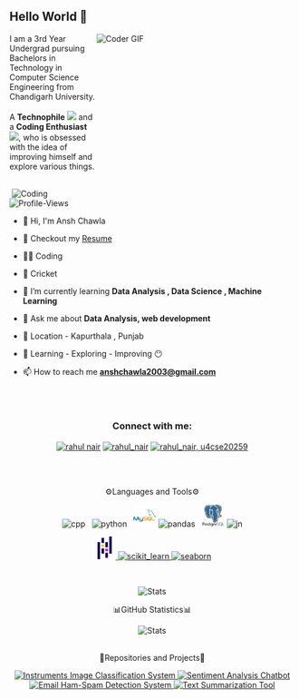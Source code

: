 
## Hello World :wave:

<!--
![](https://komarev.com/ghpvc/?username=rudrabarad&style=flat)
-->

<img align="right" alt="Coder GIF" height=250 width=350 src="https://thumbs.gfycat.com/EvilNextDevilfish-small.gif" />

I am a 3rd Year Undergrad pursuing Bachelors in Technology in Computer Science Engineering from Chandigarh University. <br><br>
A **Technophile** <img src="https://github.com/rudrabarad/rudrabarad/blob/master/Assets/Developer.gif" width="30px"> and a **Coding Enthusiast** <img src="https://github.com/rudrabarad/rudrabarad/blob/master/Assets/Designer.gif" width="30px">, who is obsessed with the idea of improving himself and explore various things.



<!-- Coder GIF -->
<br>
<img align="right" alt="Coding" width="500" src="https://img.etimg.com/thumb/msid-84146083,width-1015,height-761,imgsize-638053,resizemode-8/prime/technology-and-startups/booting-up-developer-economy-how-tech-startups-are-helping-coders-build-and-test-software-faster.jpg">

<p align="left"> <img src="https://komarev.com/ghpvc/?username=ANSHCHAWLA119&label=Profile%20Views&color=blue&style=flat" alt="Profile-Views" /> </p>

<!-- About -->
<p>
  
- 👋 Hi, I'm Ansh Chawla

- 📝 Checkout my [Resume](https://drive.google.com/file/d/1C47rn7c1Uq3-LIJfhDVG5oASO8REU3Q9/view?usp=sharing)

- 👨‍💻 Coding

- ️🏏 Cricket

- 🌱 I’m currently learning **Data Analysis , Data Science , Machine Learning**

- 💬 Ask me about **Data Analysis, web development**
  
- 📍 Location - Kapurthala , Punjab
  
- 🔭 Learning - Exploring - Improving 😶

- 📫 How to reach me **anshchawla2003@gmail.com**
</p>
<br><br>

<h3 align="center">Connect with me:</h3>
<p align="center">
<a href="https://www.linkedin.com/in/ansh-chawla-777a92226/" target="blank"><img align="center" src="https://raw.githubusercontent.com/rahuldkjain/github-profile-readme-generator/master/src/images/icons/Social/linked-in-alt.svg" alt="rahul nair" height="30" width="40" /></a>
<a href="https://auth.geeksforgeeks.org/user/ansh4321/?utm_source=geeksforgeeks&utm_medium=my_profile&utm_campaign=auth_user" target="blank"><img align="center" src="https://media.geeksforgeeks.org/wp-content/cdn-uploads/gfg_200x200-min.png" alt="rahul_nair" height="30" width="40" /></a>
<a href="https://leetcode.com/anshchawla2003/" target="blank"><img align="center" src="https://raw.githubusercontent.com/rahuldkjain/github-profile-readme-generator/master/src/images/icons/Social/leet-code.svg" alt="rahul_nair, u4cse20259" height="30" width="40" /></a>
</p>

<br>
<br>

<!-- Languages and Tools -->
<p align="center">⚙️Languages and Tools⚙️</p>
<p align="center">
<img src="https://github.com/abrahamcalf/programming-languages-logos/blob/master/src/cpp/cpp_256x256.png" alt="cpp" width="50" height="50"/> &nbsp;
<img src="https://github.com/abrahamcalf/programming-languages-logos/blob/master/src/python/python_256x256.png" alt="python" width="50" height="50"/> &nbsp;
<img src="https://raw.githubusercontent.com/devicons/devicon/master/icons/mysql/mysql-original-wordmark.svg" alt="mysql" width="40" height="40"/> 
<img src="https://1000logos.net/wp-content/uploads/2022/08/Microsoft-Power-BI-Logo.png" alt="pandas" width="40" height="40"/> &nbsp;
<img src="https://raw.githubusercontent.com/devicons/devicon/master/icons/postgresql/postgresql-original-wordmark.svg" alt="postgresql" width="40" height="40"/>
<img src = "https://jupyter.org/assets/share.png" alt="jn" width="90" height="50"/>
<p align="center"> <a href="https://opencv.org/" target="_blank" rel="noreferrer"> <img src="https://raw.githubusercontent.com/devicons/devicon/2ae2a900d2f041da66e950e4d48052658d850630/icons/pandas/pandas-original.svg" alt="pandas" width="40" height="40"/> <img src="https://upload.wikimedia.org/wikipedia/commons/0/05/Scikit_learn_logo_small.svg" alt="scikit_learn" width="40" height="40"/> </a> <a href="https://seaborn.pydata.org/" target="_blank" rel="noreferrer"> <img src="https://seaborn.pydata.org/_images/logo-mark-lightbg.svg" alt="seaborn" width="40" height="40"/> </a>
</p>
<br>



<!-- Top Languages -->
<p align="center"> <img src="https://github-readme-stats.vercel.app/api/top-langs?username=ANSHCHAWLA119&show_icons=true&locale=en&layout=donut&theme=tokyonight" alt="Stats"/>
</p>

    

<!-- GitHub Statistics -->
<p align="center">📊GitHub Statistics📊</p>

<!-- GitHub-Stats -->
<p align="Center">
<img src="https://github-readme-stats.vercel.app/api?username=ANSHCHAWLA119&show_icons=true&locale=en&theme=tokyonight" alt="Stats"/>
<br> <br>


<!-- Repositories and Projects -->
<p align="center">📖Repositories and Projects📖</p>
<p align="center">
<a href="https://github.com/Bhudil/Instruments_Classifier ">
<img src="https://github-readme-stats.vercel.app/api/pin/?username=Bhudil&repo=Instruments_Classifier&theme=tokyonight" alt="Instruments Image Classification System" />
</a>
<a href="https://github.com/Bhudil/Sentiment_Bot">
<img src="https://github-readme-stats.vercel.app/api/pin/?username=Bhudil&repo=Sentiment_Bot&theme=tokyonight" alt="Sentiment Analysis Chatbot" />
</a>
<a href="https://github.com/Bhudil/Ham-Spam">
<img src="https://github-readme-stats.vercel.app/api/pin/?username=Bhudil&repo=Ham-Spam&theme=tokyonight" alt="Email Ham-Spam Detection System" />
</a>
<a href="https://github.com/Bhudil/TxtSumm">
<img src="https://github-readme-stats.vercel.app/api/pin/?username=Bhudil&repo=TxtSumm&theme=tokyonight" alt="Text Summarization Tool" />
</a>
</p>
